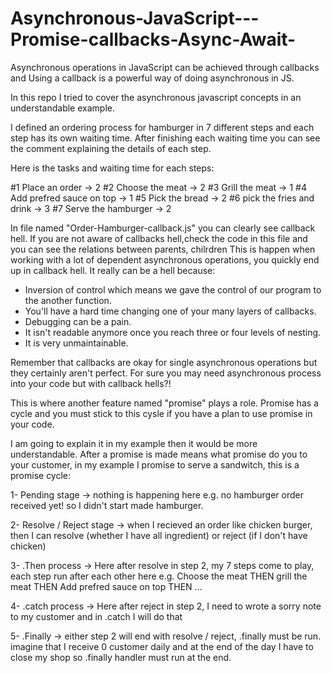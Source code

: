# Asynchronous-JavaScript---Promise-callbacks-Async-Await-
Asynchronous operations in JavaScript can be achieved through callbacks and Using a callback is a powerful way of doing asynchronous in JS. 

In this repo I tried to cover the asynchronous javascript concepts in an understandable example.

I defined an ordering process for hamburger in 7 different steps and each step has its own waiting time.
After finishing each waiting time you can see the comment explaining the details of each step.

Here is the tasks and waiting time for each steps:

#1 Place an order                -> 2
#2 Choose the meat               -> 2
#3 Grill the meat                -> 1
#4 Add prefred sauce on top      -> 1
#5 Pick the bread                -> 2
#6 pick the fries and drink      -> 3
#7 Serve the hamburger           -> 2 



In file named "Order-Hamburger-callback.js" you can clearly see callback hell. If you are not aware of callbacks hell,check the code in this file and you can see the relations between parents, chilrdren This is happen when working with a lot of dependent asynchronous operations, you quickly end up in callback hell. It really can be a hell because:

- Inversion of control which means we gave the control of our program to the another function.
- You'll have a hard time changing one of your many layers of callbacks.
- Debugging can be a pain.
- It isn't readable anymore once you reach three or four levels of nesting.
- It is very unmaintainable.


Remember that callbacks are okay for single asynchronous operations but they certainly aren't perfect.
For sure you may need asynchronous process into your code but with callback hells?!

This is where another feature named "promise" plays a role. Promise has a cycle and you must stick to this cysle if you have a plan to use promise in your code.

I am going to explain it in my example then it would be more understandable. After a promise is made means what promise do you to your customer, in my example I promise to serve a sandwitch, this is a promise cycle:

1- Pending stage -> nothing is happening here e.g. no hamburger order received yet! so I didn't start made hamburger.

2- Resolve / Reject stage -> when I recieved an order like chicken burger, then I can resolve (whether I have all ingredient) or reject (if I don't have chicken)

3- .Then process -> Here after resolve in step 2, my 7 steps come to play, each step run after each other here e.g. Choose the meat THEN grill the meat THEN Add prefred sauce on top THEN ...

4- .catch process -> Here after reject in step 2, I need to wrote a sorry note to my customer and in .catch I will do that

5- .Finally -> either step 2 will end with resolve / reject, .finally must be run. imagine that I receive 0 customer daily and at the end of the day I have to close my shop so .finally handler must run at the end.

